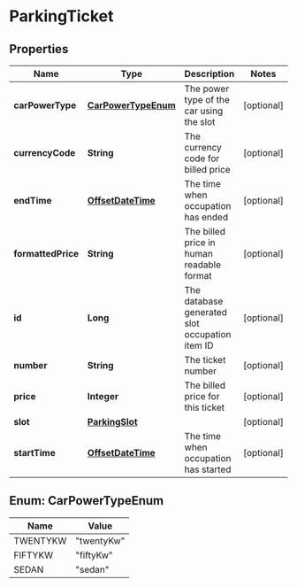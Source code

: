
# ParkingTicket

## Properties
Name | Type | Description | Notes
------------ | ------------- | ------------- | -------------
**carPowerType** | [**CarPowerTypeEnum**](#CarPowerTypeEnum) | The power type of the car using the slot |  [optional]
**currencyCode** | **String** | The currency code for billed price |  [optional]
**endTime** | [**OffsetDateTime**](OffsetDateTime.md) | The time when occupation has ended |  [optional]
**formattedPrice** | **String** | The billed price in human readable format |  [optional]
**id** | **Long** | The database generated slot occupation item ID |  [optional]
**number** | **String** | The ticket number |  [optional]
**price** | **Integer** | The billed price for this ticket |  [optional]
**slot** | [**ParkingSlot**](ParkingSlot.md) |  |  [optional]
**startTime** | [**OffsetDateTime**](OffsetDateTime.md) | The time when occupation has started |  [optional]


<a name="CarPowerTypeEnum"></a>
## Enum: CarPowerTypeEnum
Name | Value
---- | -----
TWENTYKW | &quot;twentyKw&quot;
FIFTYKW | &quot;fiftyKw&quot;
SEDAN | &quot;sedan&quot;



